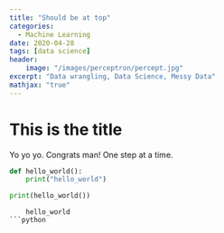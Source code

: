 ```yaml
---
title: "Should be at top"
categories:
  - Machine Learning
date: 2020-04-28
tags: [data science]
header:
    image: "/images/perceptron/percept.jpg"
excerpt: "Data wrangling, Data Science, Messy Data"
mathjax: "true"
---
```





# This is the title

Yo yo yo. Congrats man! One step at a time.


```python
def hello_world():
    print("hello_world")

print(hello_world())
```
```phyton
    hello_world
```python
